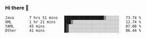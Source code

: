 ### Hi there 👋

<!--
**urzz/urzz** is a ✨ _special_ ✨ repository because its `README.md` (this file) appears on your GitHub profile.

Here are some ideas to get you started:

- 🔭 I’m currently working on ...
- 🌱 I’m currently learning ...
- 👯 I’m looking to collaborate on ...
- 🤔 I’m looking for help with ...
- 💬 Ask me about ...
- 📫 How to reach me: ...
- 😄 Pronouns: ...
- ⚡ Fun fact: ...
-->

<!--START_SECTION:waka-->
```text
Java       7 hrs 51 mins   ██████████████████▒░░░░░░   73.74 % 
XML        1 hr 21 mins    ███▒░░░░░░░░░░░░░░░░░░░░░   12.74 % 
YAML       45 mins         █▓░░░░░░░░░░░░░░░░░░░░░░░   07.08 % 
Other      41 mins         █▓░░░░░░░░░░░░░░░░░░░░░░░   06.44 % 
```
<!--END_SECTION:waka-->
